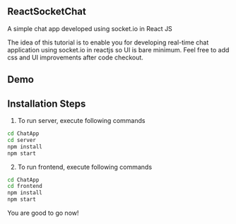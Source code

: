 ## ReactSocketChat

A simple chat app developed using socket.io in React JS

The idea of this tutorial is to enable you for developing real-time chat application using socket.io in reactjs so UI is bare minimum. Feel free to add css and UI improvements after code checkout.

## Demo

## Installation Steps

1. To run server, execute following commands

```bash 
cd ChatApp
cd server
npm install
npm start
```


2. To run frontend, execute following commands

```bash
cd ChatApp
cd frontend
npm install
npm start
```

You are good to go now!
